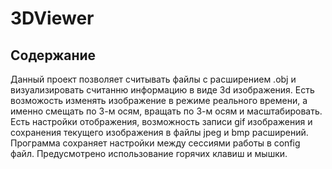 # 3DViewer

## Содержание

Данный проект позволяет считывать файлы с расширением .obj и визуализировать считанню информацию в виде 3d изображения. Есть возможость изменять изображение в режиме реального времени, а именно смещать по 3-м осям, вращать по 3-м осям и масштабировать. Есть настройки отображения, возможность записи gif изображения и сохранения текущего изображения в файлы jpeg и bmp расширений. Программа сохраняет настройки между сессиями работы в config файл. Предусмотрено использование горячих клавиш и мышки.




